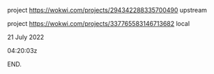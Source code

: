 project https://wokwi.com/projects/294342288335700490 upstream

project https://wokwi.com/projects/337765583146713682 local

21 July 2022

04:20:03z

END.